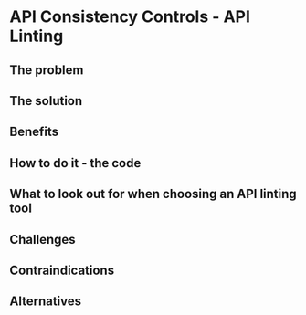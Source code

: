 # API Consistency Controls - API Linting

## The problem

## The solution

## Benefits

## How to do it - the code

## What to look out for when choosing an API linting tool

## Challenges

## Contraindications

## Alternatives

